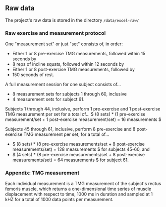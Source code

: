 ## Raw data
The project's raw data is stored in the directory `/data/excel-raw/`

### Raw exercise and measurement protocol
One "measurement set" or just "set" consists of, in order:
- Either 1 or 8 pre-exercise TMG measurements, followed within 15 seconds by
- 8 reps of incline squats, followed within 12 seconds by
- Either 1 or 8 post-exercise TMG measurements, followed by
- 150 seconds of rest.

A full measurement session for one subject consists of...
- 8 measurement sets for subjects 1 through 60, inclusive
- 4 measurement sets for subject 61.

Subjects 1 through 44, inclusive, perform 1 pre-exercise and 1 post-exercise TMG measurement per set for a total of...
$ (8 sets) * (1 pre-exercise measurement/set + 1 post-exercise measurement/set) = 16 measurements $

Subjects 45 through 61, inclusive, perform 8 pre-exercise and 8 post-exercise TMG measurement per set, for a total of...
- $ (8 sets) * (8 pre-exercise measurements/set + 8 post-exercise measurements/set) = 128 measurements $ for subjects 45-60, and
- $ (4 sets) * (8 pre-exercise measurements/set + 8 post-exercise measurements/set) = 64 measurements $ for subject 61.

### Appendix: TMG measurement
Each individual measurement is a TMG measurement of the subject's rectus femoris muscle,
which returns a one-dimensional time series of muscle displacement with respect to time,
1000 ms in duration and sampled at 1 kHZ for a total of 1000 data points per measurement.
